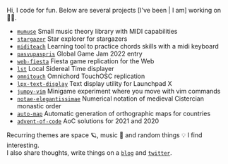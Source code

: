 Hi, I code for fun. Below are several projects [I've been | I am] working on 👨‍💻.  

- [`mumuse`](https://github.com/alelouis/mumuse) Small music theory library with MIDI capabilities
- [`stargazer`](https://github.com/alelouis/stargazer) Star explorer for stargazers
- [`miditeach`](https://github.com/alelouis/midiTeach) Learning tool to practice chords skills with a midi keyboard
- [`pasvupaspris`](https://github.com/alelouis/pasvupaspris) Global Game Jam 2022 entry
- [`web-fiesta`](https://github.com/alelouis/web-fiesta) Fiesta game replication for the Web
- [`lst`](https://github.com/alelouis/lst) Local Sidereal Time displayer
- [`omnitouch`](https://github.com/alelouis/omnitouch) Omnichord TouchOSC replication
- [`lpx-text-display`](https://github.com/alelouis/lpx-text-display) Text display utility for Launchpad X 
- [`jumpy-vim`](https://github.com/alelouis/jumpy-vim) Minigame experiment where you move with vim commands
- [`notae-elegantissimae`](https://github.com/alelouis/notae-elegantissimae) Numerical notation of medieval Cistercian monastic order
- [`auto-map`](https://github.com/alelouis/auto-map) Automatic generation of orthographic maps for countries
- [`advent-of-code`](https://github.com/alelouis/advent-of-code) AoC solutions for 2021 and 2020

Recurring themes are space 🪐, music 🎹 and random things 💡 I find interesting.  
I also share thoughts, write things on a [`blog`](https://alelouis.eu/) and [`twitter`](https://twitter.com/_alelouis).
